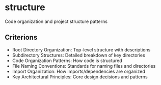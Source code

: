 # structure

Code organization and project structure patterns

## Criterions

- Root Directory Organization: Top-level structure with descriptions
- Subdirectory Structures: Detailed breakdown of key directories
- Code Organization Patterns: How code is structured
- File Naming Conventions: Standards for naming files and directories
- Import Organization: How imports/dependencies are organized
- Key Architectural Principles: Core design decisions and patterns

